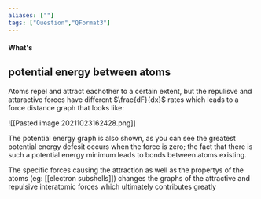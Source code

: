 ```yaml
---
aliases: [""]
tags: ["Question","QFormat3"]
---
```


#### What's
## potential energy between atoms

Atoms repel and attract eachother to a certain extent, but the repulisve and attaractive forces have different $\frac{dF}{dx}$ rates which leads to a force distance graph that looks like:

![[Pasted image 20211023162428.png]]

The potential energy graph is also shown, as you can see the greatest potential energy defesit occurs when the force is zero; the fact that there is such a potential energy minimum leads to bonds between atoms existing. 

The specific forces causing the attraction as well as the propertys of the atoms (eg: [[electron subshells]]) changes the graphs of the attractive and repulsive interatomic forces which ultimately contributes greatly 